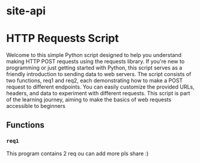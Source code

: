 # site-api
# HTTP Requests Script
Welcome to this simple Python script designed to help you understand making HTTP POST requests using the requests library. If you're new to programming or just getting started with Python, this script serves as a friendly introduction to sending data to web servers. The script consists of two functions, req1 and req2, each demonstrating how to make a POST request to different endpoints. You can easily customize the provided URLs, headers, and data to experiment with different requests. This script is part of the learning journey, aiming to make the basics of web requests accessible to beginners

## Functions

### `req1`
This program contains 2 req ou can add more
pls share :) 
